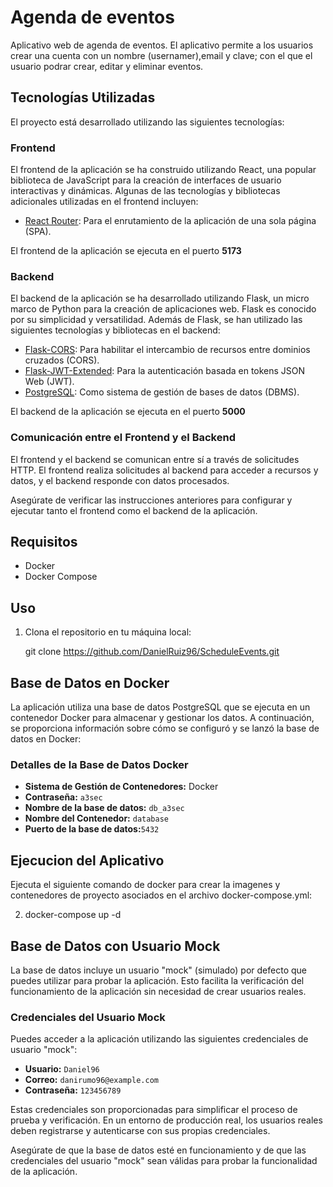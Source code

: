 # Agenda de eventos
Aplicativo web de agenda de eventos. El aplicativo permite a los usuarios crear una cuenta con un nombre (usernamer),email y clave; con el que el usuario podrar crear, editar y eliminar eventos.

## Tecnologías Utilizadas

El proyecto está desarrollado utilizando las siguientes tecnologías:

### Frontend

El frontend de la aplicación se ha construido utilizando React, una popular biblioteca de JavaScript para la creación de interfaces de usuario interactivas y dinámicas. Algunas de las tecnologías y bibliotecas adicionales utilizadas en el frontend incluyen:

- [React Router](https://reactrouter.com/): Para el enrutamiento de la aplicación de una sola página (SPA).

El frontend de la aplicación se ejecuta en el puerto **5173**


### Backend

El backend de la aplicación se ha desarrollado utilizando Flask, un micro marco de Python para la creación de aplicaciones web. Flask es conocido por su simplicidad y versatilidad. Además de Flask, se han utilizado las siguientes tecnologías y bibliotecas en el backend:

- [Flask-CORS](https://flask-cors.readthedocs.io/): Para habilitar el intercambio de recursos entre dominios cruzados (CORS).
- [Flask-JWT-Extended](https://flask-jwt-extended.readthedocs.io/): Para la autenticación basada en tokens JSON Web (JWT).
- [PostgreSQL](https://www.postgresql.org/): Como sistema de gestión de bases de datos (DBMS).

El backend de la aplicación se ejecuta en el puerto **5000**

### Comunicación entre el Frontend y el Backend

El frontend y el backend se comunican entre sí a través de solicitudes HTTP. El frontend realiza solicitudes al backend para acceder a recursos y datos, y el backend responde con datos procesados.

Asegúrate de verificar las instrucciones anteriores para configurar y ejecutar tanto el frontend como el backend de la aplicación.


## Requisitos
- Docker
- Docker Compose

## Uso

1. Clona el repositorio en tu máquina local:

   git clone https://github.com/DanielRuiz96/ScheduleEvents.git


## Base de Datos en Docker

La aplicación utiliza una base de datos PostgreSQL que se ejecuta en un contenedor Docker para almacenar y gestionar los datos. A continuación, se proporciona información sobre cómo se configuró y se lanzó la base de datos en Docker:

### Detalles de la Base de Datos Docker

- **Sistema de Gestión de Contenedores:** Docker
- **Contraseña:** `a3sec`
- **Nombre de la base de datos:** `db_a3sec`
- **Nombre del Contenedor:** `database`
- **Puerto de la base de datos:**`5432`

## Ejecucion del Aplicativo

Ejecuta el siguiente comando de docker para crear la imagenes y contenedores de proyecto asociados en el archivo docker-compose.yml:

2. docker-compose up -d

## Base de Datos con Usuario Mock

La base de datos incluye un usuario "mock" (simulado) por defecto que puedes utilizar para probar la aplicación. Esto facilita la verificación del funcionamiento de la aplicación sin necesidad de crear usuarios reales.

### Credenciales del Usuario Mock

Puedes acceder a la aplicación utilizando las siguientes credenciales de usuario "mock":

- **Usuario:** `Daniel96`
- **Correo:** `danirumo96@example.com`
- **Contraseña:** `123456789`

Estas credenciales son proporcionadas para simplificar el proceso de prueba y verificación. En un entorno de producción real, los usuarios reales deben registrarse y autenticarse con sus propias credenciales.

Asegúrate de que la base de datos esté en funcionamiento y de que las credenciales del usuario "mock" sean válidas para probar la funcionalidad de la aplicación.





